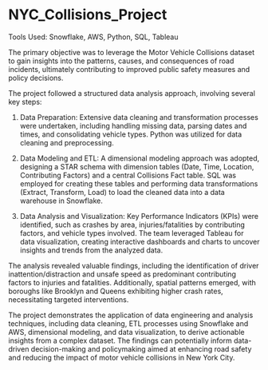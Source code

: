 # NYC_Collisions_Project

Tools Used: Snowflake, AWS, Python, SQL, Tableau 

The primary objective was to leverage the Motor Vehicle Collisions dataset to gain insights into the patterns, causes, and consequences of road incidents, ultimately contributing to improved public safety measures and policy decisions. 

The project followed a structured data analysis approach, involving several key steps:

1. Data Preparation: Extensive data cleaning and transformation processes were undertaken, including handling missing data, parsing dates and times, and consolidating vehicle types.  Python was utilized for data cleaning and preprocessing.

2. Data Modeling and ETL: A dimensional modeling approach was adopted, designing a STAR schema with dimension tables (Date, Time, Location, Contributing Factors) and a central Collisions Fact table. SQL was employed for creating these tables and performing data transformations (Extract, Transform, Load) to load the cleaned data into a data warehouse in Snowflake.

3. Data Analysis and Visualization: Key Performance Indicators (KPIs) were identified, such as crashes by area, injuries/fatalities by contributing factors, and vehicle types involved. The team leveraged Tableau for data visualization, creating interactive dashboards and charts to uncover insights and trends from the analyzed data.

The analysis revealed valuable findings, including the identification of driver inattention/distraction and unsafe speed as predominant contributing factors to injuries and fatalities. Additionally, spatial patterns emerged, with boroughs like Brooklyn and Queens exhibiting higher crash rates, necessitating targeted interventions.

The project demonstrates the application of data engineering and analysis techniques, including data cleaning, ETL processes using Snowflake and AWS, dimensional modeling, and data visualization, to derive actionable insights from a complex dataset. The findings can potentially inform data-driven decision-making and policymaking aimed at enhancing road safety and reducing the impact of motor vehicle collisions in New York City.
